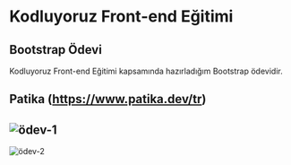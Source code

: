 # Kodluyoruz Front-end Eğitimi 

## Bootstrap Ödevi

Kodluyoruz Front-end Eğitimi kapsamında hazırladığım Bootstrap ödevidir.

Patika
(https://www.patika.dev/tr)
---
![ödev-1](https://user-images.githubusercontent.com/120499369/213706505-d8df4801-f0df-43c5-97dc-1310e4bb62b7.jpg)
---
![ödev-2](https://user-images.githubusercontent.com/120499369/213706541-3ffd3bc0-026e-444b-ba23-cb61c529adda.jpg)

